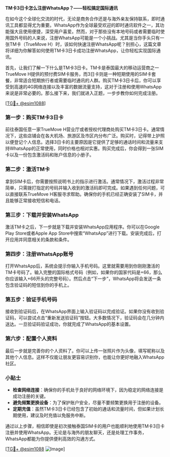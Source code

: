 **TM卡3日卡怎么注册WhatsApp？——轻松搞定国际通讯**

在如今这个全球化交流的时代，无论是商务合作还是与海外亲友保持联系，即时通讯工具都显得尤为重要。WhatsApp作为全球最受欢迎的即时通讯软件之一，其功能强大且使用便捷，深受用户喜爱。然而，对于那些没有本地号码或者需要临时使用国外号码的人来说，注册WhatsApp可能是一个小挑战。尤其是当你手头只有一张TM卡（TrueMove H）时，该如何快速注册WhatsApp呢？别担心，这篇文章将详细为你解答如何使用TM卡3日卡成功注册WhatsApp，让你轻松实现国际通讯。

首先，让我们了解一下什么是TM卡3日卡。TM卡是泰国最大的移动运营商之一TrueMove H提供的预付费SIM卡服务，而3日卡则是一种短期使用的SIM卡套餐，非常适合短期旅行者或需要临时通讯的人群。购买TM卡3日卡后，你可以享受到高速的4G网络连接以及丰富的数据流量支持，这对于注册和使用WhatsApp来说是非常必要的。那么接下来，我们就进入正题，一步步教你如何完成注册。

[[TG💪+ @esim1088](https://t.me/s/esim1088)]

### 第一步：购买TM卡3日卡

前往泰国任意一家TrueMove H营业厅或者授权代理商处购买TM卡3日卡。通常情况下，这些店铺会在各大机场、旅游区及市区内分布广泛。购买时，记得带上护照以便登记个人信息。选择3日卡的主要原因是它提供了足够的通话时间和流量来支持WhatsApp的正常使用，同时价格也相对实惠。购买完成后，你会得到一张SIM卡以及一份包含激活码和账户信息的小册子。

### 第二步：激活TM卡

拿到SIM卡后，你需要按照说明书上的指示进行激活。通常情况下，激活过程非常简单，只需拨打指定的号码并输入收到的激活码即可完成。如果遇到任何问题，可以直接联系TrueMove H客服寻求帮助。确保你的手机已经正确安装了SIM卡，并且能够正常接收短信和电话。

### 第三步：下载并安装WhatsApp

激活TM卡之后，下一步就是下载并安装WhatsApp应用程序。你可以在Google Play Store或者Apple App Store中搜索“WhatsApp”进行下载。安装完成后，打开应用并同意相关的条款和条件。

### 第四步：注册WhatsApp账号

打开WhatsApp后，系统会提示你输入手机号码。这里就需要用到你刚刚激活的TM卡号码了。输入完整的国际格式号码（例如，如果你的国家代码是+66，那么你应该输入+66开头的完整号码）。然后点击“下一步”，WhatsApp将会发送一条包含验证码的短信到你的手机上。

### 第五步：验证手机号码

接收到验证码后，在WhatsApp界面上输入验证码以完成验证。如果你没有收到验证码，可以尝试点击“重新发送验证码”按钮。大多数情况下，验证码会在几分钟内送达。一旦验证码验证成功，你就完成了WhatsApp的基本设置。

### 第六步：配置个人资料

最后一步就是完善你的个人资料了。你可以上传一张照片作为头像，填写昵称以及其他个人信息。这样不仅能让朋友更容易识别你，也能让你更好地融入WhatsApp社区。

### 小贴士

- **检查网络连接**：确保你的手机处于良好的网络环境下，因为稳定的网络连接是成功注册的关键。
- **避免频繁更换设备**：为了保护账户安全，尽量不要频繁更换用于注册的设备。
- **定期充值**：虽然TM卡3日卡已经包含了初始的通话和流量时间，但如果计划长期使用，建议及时充值以免服务中断。

通过以上步骤，相信即使是初次接触泰国SIM卡的用户也能顺利地使用TM卡3日卡注册并使用WhatsApp。无论是与海外的朋友聊天，还是处理工作事务，WhatsApp都能为你提供便利高效的沟通方式。

[[TG💪+ @esim1088](https://t.me/s/esim1088) ![Image](https://i.postimg.cc/4NQfJmqS/Snipaste-2025-05-13-00-14-12.png)]